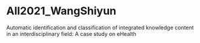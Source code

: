 # All2021_WangShiyun
Automatic identification and classification of integrated knowledge content in an interdisciplinary field: A case study on eHealth

